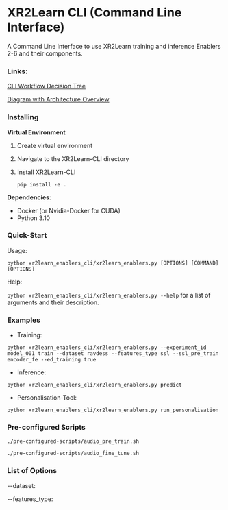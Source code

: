 # XR2Learn CLI (Command Line Interface)

A Command Line Interface to use XR2Learn training and inference Enablers 2-6 and their components.

### Links:

[CLI Workflow Decision Tree]

[Diagram with Architecture Overview]

### Installing

**Virtual Environment**

1. Create virtual environment
2. Navigate to the XR2Learn-CLI directory
3. Install XR2Learn-CLI

   `pip install -e .`

**Dependencies**:

- Docker (or Nvidia-Docker for CUDA)
- Python 3.10

### Quick-Start

Usage:

`python xr2learn_enablers_cli/xr2learn_enablers.py [OPTIONS] [COMMAND] [OPTIONS]`

Help:

`python xr2learn_enablers_cli/xr2learn_enablers.py --help` for a list of arguments and their description.

### Examples

- Training:

`python xr2learn_enablers_cli/xr2learn_enablers.py --experiment_id model_001 train --dataset ravdess --features_type ssl --ssl_pre_train encoder_fe --ed_training true`

- Inference:

`python xr2learn_enablers_cli/xr2learn_enablers.py predict`

- Personalisation-Tool:

`python xr2learn_enablers_cli/xr2learn_enablers.py run_personalisation`

### Pre-configured Scripts

`./pre-configured-scripts/audio_pre_train.sh`

`./pre-configured-scripts/audio_fine_tune.sh`

### List of Options

--dataset:

--features_type:

[CLI Workflow Decision Tree]: (https://drive.google.com/file/d/1a7m6omAY7VN22QZNpegj_fL_hcf_NEzq/view?usp=sharing)

[Diagram with Architecture Overview]: (https://drive.google.com/file/d/1k3yLi9Y8tasFMJFNxIwKY-nRJzPdKPLw/view?usp=sharing)